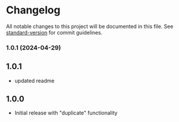 # Changelog

All notable changes to this project will be documented in this file. See [standard-version](https://github.com/conventional-changelog/standard-version) for commit guidelines.

### 1.0.1 (2024-04-29)

## 1.0.1
- updated readme

## 1.0.0
- Initial release with "duplicate" functionality
